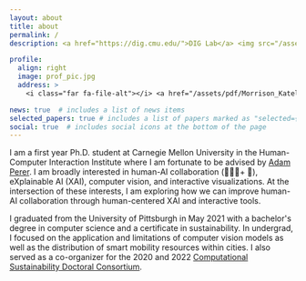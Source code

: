 ```yaml
---
layout: about
title: about
permalink: /
description: <a href="https://dig.cmu.edu/">DIG Lab</a> <img src="/assets/img/DIG-light.svg" height=30px/> @ Carnegie Mellon University. 

profile:
  align: right
  image: prof_pic.jpg
  address: >
    <i class="far fa-file-alt"></i> <a href="/assets/pdf/Morrison_Katelyn_Resume.pdf">Current Resume</a>

news: true  # includes a list of news items
selected_papers: true # includes a list of papers marked as "selected={true}"
social: true  # includes social icons at the bottom of the page
---
```


I am a first year Ph.D. student at Carnegie Mellon University in the Human-Computer Interaction Institute where I am fortunate to be advised by [Adam Perer](https://perer.org/). I am broadly interested in human-AI collaboration (👩🏻‍💼+ 🤖), eXplainable AI (XAI), computer vision, and interactive visualizations. At the intersection of these interests, I am exploring how we can improve human-AI collaboration through human-centered XAI and interactive tools. 

I graduated from the University of Pittsburgh in May 2021 with a bachelor's degree in computer science and a certificate in sustainability. In undergrad, I focused on the application and limitations of computer vision models as well as the distribution of smart mobility resources within cities. I also served as a co-organizer for the 2020 and 2022 [Computational Sustainability Doctoral Consortium](http://www.compsust.net/compsust-2020/). 